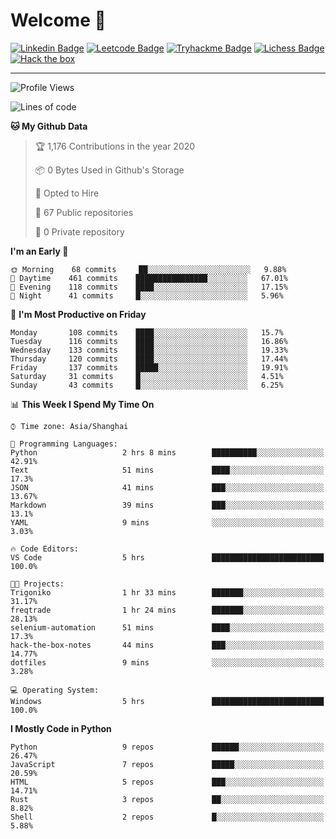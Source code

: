 # Welcome 👋

[![Linkedin Badge](https://img.shields.io/badge/-PedroTorres-blue?style=flat-square&logo=Linkedin&logoColor=white&link=https://www.linkedin.com/in/PedroTorres/)](https://www.linkedin.com/in/pedro-torres-cruz/)
[![Leetcode Badge](https://img.shields.io/badge/profile-leetcode-green)](https://leetcode.com/corfucinas/)
[![Tryhackme Badge](https://img.shields.io/badge/profile-tryhackme-blue)](https://tryhackme.com/p/Corfucinas/)
[![Lichess Badge](https://img.shields.io/badge/challenge_me-lichess-yellow)](https://lichess.org/@/Corfucinas)
[![Hack the box](https://img.shields.io/badge/hack_the_box-profile-red)](https://www.hackthebox.eu/profile/375826)

---

<!--START_SECTION:waka-->
![Profile Views](http://img.shields.io/badge/Profile%20Views-9-blue)

![Lines of code](https://img.shields.io/badge/From%20Hello%20World%20I%27ve%20Written-8.4%20million%20Lines%20of%20code-blue)

**🐱 My Github Data** 

> 🏆 1,176 Contributions in the year 2020
 > 
> 📦 0 Bytes Used in Github's Storage 
 > 
> 💼 Opted to Hire
 > 
> 📜 67 Public repositories
 > 
> 🔑 0 Private repository 
 > 
**I'm an Early 🐤** 

```text
🌞 Morning    68 commits     ██░░░░░░░░░░░░░░░░░░░░░░░   9.88% 
🌆 Daytime    461 commits    ████████████████░░░░░░░░░   67.01% 
🌃 Evening    118 commits    ████░░░░░░░░░░░░░░░░░░░░░   17.15% 
🌙 Night      41 commits     █░░░░░░░░░░░░░░░░░░░░░░░░   5.96%

```
📅 **I'm Most Productive on Friday** 

```text
Monday       108 commits    ████░░░░░░░░░░░░░░░░░░░░░   15.7% 
Tuesday      116 commits    ████░░░░░░░░░░░░░░░░░░░░░   16.86% 
Wednesday    133 commits    ████░░░░░░░░░░░░░░░░░░░░░   19.33% 
Thursday     120 commits    ████░░░░░░░░░░░░░░░░░░░░░   17.44% 
Friday       137 commits    █████░░░░░░░░░░░░░░░░░░░░   19.91% 
Saturday     31 commits     █░░░░░░░░░░░░░░░░░░░░░░░░   4.51% 
Sunday       43 commits     █░░░░░░░░░░░░░░░░░░░░░░░░   6.25%

```


📊 **This Week I Spend My Time On** 

```text
⌚︎ Time zone: Asia/Shanghai

💬 Programming Languages: 
Python                   2 hrs 8 mins        ██████████░░░░░░░░░░░░░░░   42.91% 
Text                     51 mins             ████░░░░░░░░░░░░░░░░░░░░░   17.3% 
JSON                     41 mins             ███░░░░░░░░░░░░░░░░░░░░░░   13.67% 
Markdown                 39 mins             ███░░░░░░░░░░░░░░░░░░░░░░   13.1% 
YAML                     9 mins              ░░░░░░░░░░░░░░░░░░░░░░░░░   3.03%

🔥 Code Editors: 
VS Code                  5 hrs               █████████████████████████   100.0%

🐱‍💻 Projects: 
Trigoniko                1 hr 33 mins        ███████░░░░░░░░░░░░░░░░░░   31.17% 
freqtrade                1 hr 24 mins        ███████░░░░░░░░░░░░░░░░░░   28.13% 
selenium-automation      51 mins             ████░░░░░░░░░░░░░░░░░░░░░   17.3% 
hack-the-box-notes       44 mins             ███░░░░░░░░░░░░░░░░░░░░░░   14.77% 
dotfiles                 9 mins              ░░░░░░░░░░░░░░░░░░░░░░░░░   3.28%

💻 Operating System: 
Windows                  5 hrs               █████████████████████████   100.0%

```

**I Mostly Code in Python** 

```text
Python                   9 repos             ██████░░░░░░░░░░░░░░░░░░░   26.47% 
JavaScript               7 repos             █████░░░░░░░░░░░░░░░░░░░░   20.59% 
HTML                     5 repos             ███░░░░░░░░░░░░░░░░░░░░░░   14.71% 
Rust                     3 repos             ██░░░░░░░░░░░░░░░░░░░░░░░   8.82% 
Shell                    2 repos             █░░░░░░░░░░░░░░░░░░░░░░░░   5.88%

```



<!--END_SECTION:waka-->
